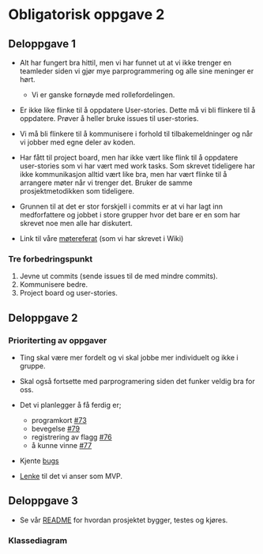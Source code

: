 # Obligatorisk oppgave 2
## Deloppgave 1
-   Alt har fungert bra hittil, men vi har funnet ut at vi ikke trenger en teamleder siden vi gjør mye parprogrammering og alle sine meninger er hørt.
    -   Vi er ganske fornøyde med rollefordelingen. 
    

-   Er ikke like flinke til å oppdatere User-stories. Dette må vi bli flinkere til å oppdatere. Prøver å heller bruke issues til user-stories. 
-   Vi må bli flinkere til å kommunisere i forhold til tilbakemeldninger og når vi jobber med egne deler av koden. 
-   Har fått til project board, men har ikke vært like flink til å oppdatere user-stories som vi har vært med work tasks. Som skrevet tideligere har ikke kommunikasjon alltid  vært like bra, men har vært flinke til å arrangere møter når vi trenger det. Bruker de samme prosjektmetodikken som tideligere. 
-   Grunnen til at det er stor forskjell i commits er at vi har lagt inn medforfattere og jobbet i store grupper hvor det bare er en som har skrevet noe men alle har diskutert.
-   Link til våre [møtereferat](https://github.com/inf112-v20/crawling-crow/wiki/M%C3%B8tereferater) (som vi har skrevet i Wiki)

### Tre forbedringspunkt
1.  Jevne ut commits (sende issues til de med mindre commits).
2.  Kommunisere bedre.
3.  Project board og user-stories.

## Deloppgave 2
### Prioriterting av oppgaver
-   Ting skal være mer fordelt og vi skal jobbe mer individuelt og ikke i gruppe.

-   Skal også fortsette med parprogramering siden det funker veldig bra for oss.

-   Det vi planlegger å få ferdig er; 
    -   programkort [#73](https://github.com/inf112-v20/crawling-crow/issues/73)
    -   bevegelse [#79](https://github.com/inf112-v20/crawling-crow/issues/79)
    -   registrering av flagg [#76](https://github.com/inf112-v20/crawling-crow/issues/76)
    -   å kunne vinne [#77](https://github.com/inf112-v20/crawling-crow/issues/77)

-   Kjente [bugs](https://github.com/inf112-v20/crawling-crow/blob/master/README.md#known-bugs)

-   [Lenke](https://github.com/inf112-v20/crawling-crow/wiki/Spillkrav) til det vi anser som MVP.

## Deloppgave 3
-   Se vår [README](https://github.com/inf112-v20/crawling-crow/blob/master/README.md) for hvordan prosjektet bygger, testes og kjøres.


### Klassediagram